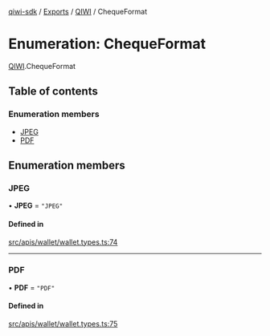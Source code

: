 [qiwi-sdk](../README.md) / [Exports](../modules.md) / [QIWI](../modules/QIWI.md) / ChequeFormat

# Enumeration: ChequeFormat

[QIWI](../modules/QIWI.md).ChequeFormat

## Table of contents

### Enumeration members

- [JPEG](QIWI.ChequeFormat.md#jpeg)
- [PDF](QIWI.ChequeFormat.md#pdf)

## Enumeration members

### JPEG

• **JPEG** = `"JPEG"`

#### Defined in

[src/apis/wallet/wallet.types.ts:74](https://github.com/AlexXanderGrib/node-qiwi-sdk/blob/4aeb538/src/apis/wallet/wallet.types.ts#L74)

___

### PDF

• **PDF** = `"PDF"`

#### Defined in

[src/apis/wallet/wallet.types.ts:75](https://github.com/AlexXanderGrib/node-qiwi-sdk/blob/4aeb538/src/apis/wallet/wallet.types.ts#L75)
